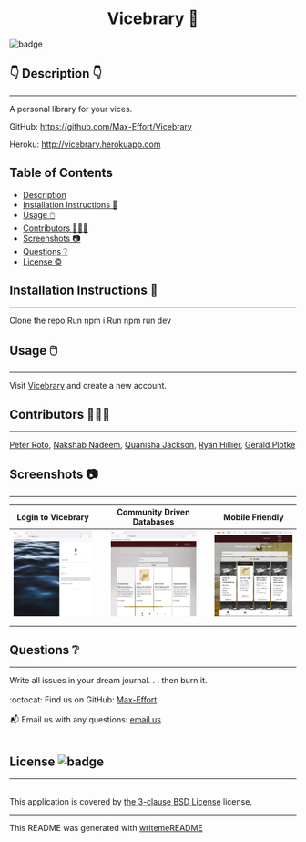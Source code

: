 
  <h1 align="center">Vicebrary 🎉 </h1>
    
  ![badge](https://img.shields.io/badge/license-BSD_3_Clause-brightgreen)<br />
  
  ## 👇  Description  👇
---
  
  A personal library for your vices.

  GitHub: https://github.com/Max-Effort/Vicebrary

  Heroku: http://vicebrary.herokuapp.com
 
 
  ## Table of Contents 
  - [Description](#--description--)
  - [Installation Instructions 📣](#installation-instructions-)
  - [Usage 🖱️](#usage-️)
  - [Contributors 🧑‍🤝‍🧑](#contributors-)
  - [Screenshots 📷](#screenshots-)
  - [Questions ❔](#questions-)
  - [License ©️](#license-️)
    
  ## Installation Instructions 📣
---
Clone the repo
Run npm i 
Run npm run dev

  
  ## Usage 🖱️
---
Visit [Vicebrary](http://vicebrary.herokuapp.com) and create a new account. 
  
  ## Contributors 🧑‍🤝‍🧑
---
  [Peter Roto](http://github.com/PRoto133), [Nakshab Nadeem](http://github.com/nnadeem75), [Quanisha Jackson](http://github.com/jquanisha), [Ryan Hillier](http://github.com/Ryan1992186), [Gerald Plotke](http://github.com/gplotke)
  
  ## Screenshots 📷
---

  |  Login to Vicebrary                                    | Community Driven Databases                             | Mobile Friendly                                        | 
  |:------------------------------------------------------:|:------------------------------------------------------:|:------------------------------------------------------:|
  | <img alt="add a wine page" href='client/src/components/images/ScreenShotLogin.png' src='client/src/components/images/ScreenShotLogin.png' width="150" height="150"> | <img alt="add a wine page" href='client/src/components/images/ScreenShotUserDB.png' src='client/src/components/images/ScreenShotUserDB.png' width="150" height="150">|<img alt="mobile screenshot"  src='client/src/components/images/ScreenShotMobile.png' href='client/src/components/images/ScreenShotMobile.png' width="150" height="150">|
  |                                                        |                                                        |                                                        |
  |                                                        |                                                        |                                                        |   


  ## Questions ❔

---

  Write all issues in your dream journal. . . then burn it.<br />
  <br />
  :octocat: Find us on GitHub: [Max-Effort](https://github.com/Max-Effort)<br />
  <br />
  📬 Email us with any questions: [email us](support@peteroto.com)<br /><br />
  
  ## License ![badge](https://img.shields.io/badge/license-BSD_3_Clause-brightgreen)
---
  <br />
  This application is covered by <a href="https://opensource.org/licenses/BSD-3-Clause"> the 3-clause BSD License</a> license. 

  --------------------------- 
 

  This README was generated with [writemeREADME](https://github.com/proto133/writemeREADME) 
  
